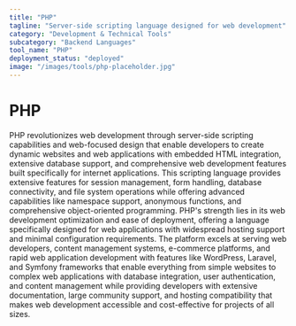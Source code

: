 ```yaml
---
title: "PHP"
tagline: "Server-side scripting language designed for web development"
category: "Development & Technical Tools"
subcategory: "Backend Languages"
tool_name: "PHP"
deployment_status: "deployed"
image: "/images/tools/php-placeholder.jpg"
---
```


# PHP

PHP revolutionizes web development through server-side scripting capabilities and web-focused design that enable developers to create dynamic websites and web applications with embedded HTML integration, extensive database support, and comprehensive web development features built specifically for internet applications. This scripting language provides extensive features for session management, form handling, database connectivity, and file system operations while offering advanced capabilities like namespace support, anonymous functions, and comprehensive object-oriented programming. PHP's strength lies in its web development optimization and ease of deployment, offering a language specifically designed for web applications with widespread hosting support and minimal configuration requirements. The platform excels at serving web developers, content management systems, e-commerce platforms, and rapid web application development with features like WordPress, Laravel, and Symfony frameworks that enable everything from simple websites to complex web applications with database integration, user authentication, and content management while providing developers with extensive documentation, large community support, and hosting compatibility that makes web development accessible and cost-effective for projects of all sizes.